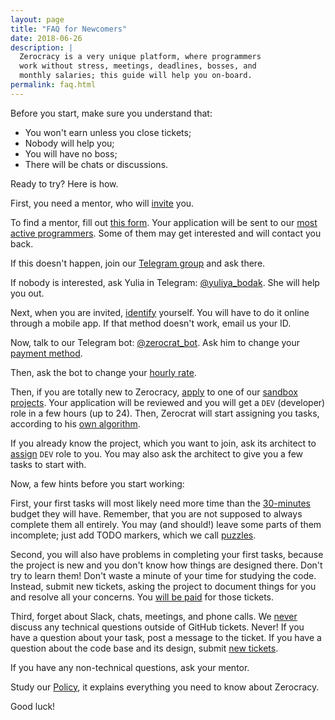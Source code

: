 ```yaml
---
layout: page
title: "FAQ for Newcomers"
date: 2018-06-26
description: |
  Zerocracy is a very unique platform, where programmers
  work without stress, meetings, deadlines, bosses, and
  monthly salaries; this guide will help you on-board.
permalink: faq.html
---
```


Before you start, make sure you understand that:

  * You won't earn unless you close tickets;
  * Nobody will help you;
  * You will have no boss;
  * There will be chats or discussions.

Ready to try? Here is how.

First, you need a mentor, who will [invite](/policy.html#1) you.

To find a mentor, fill out [this form](https://www.0crat.com/join).
Your application will be sent to our [most active programmers](https://www.0crat.com/team).
Some of them may get interested and will contact you back.

If this doesn't happen, join our [Telegram group](https://t.me/zerocracy) and ask there.

If nobody is interested, ask Yulia in Telegram: [@yuliya_bodak](https://t.me/yuliya_bodak).
She will help you out.

Next, when you are invited, [identify](https://www.0crat.com/identify) yourself.
You will have to do it online through a mobile app.
If that method doesn't work, email us your ID.

Now, talk to our Telegram bot: [@zerocrat_bot](https://t.me/zerocrat_bot).
Ask him to change your [payment method](/policy.html#20).

Then, ask the bot to change your [hourly rate](/policy.html#16).

Then, if you are totally new to Zerocracy, [apply](/policy.html#2) to one of our
[sandbox projects](https://www.0crat.com/board).
Your application will be reviewed and you will get
a `DEV` (developer) role in a few hours (up to 24). Then, Zerocrat
will start assigning you tasks, according to his [own algorithm](/policy.html#3).

If you already know the project, which you want to join, ask its architect
to [assign](/policy.html#13) `DEV` role to you. You may also ask the architect to give
you a few tasks to start with.

Now, a few hints before you start working:

First, your first tasks will most likely need more time than the
[30-minutes](/policy.html#4)
budget they will have. Remember, that you are not supposed to always
complete them all entirely. You may (and should!) leave some parts of them
incomplete; just add TODO markers, which we call
[puzzles](https://www.yegor256.com/2010/03/04/pdd.html).

Second, you will also have problems in completing your first tasks, because
the project is new and you don't know how things are designed there.
Don't try to learn them! Don't waste a minute of your time for studying
the code. Instead, submit new tickets, asking the project to document
things for you and resolve all your concerns. You
[will be paid](/policy.html#29) for those tickets.

Third, forget about Slack, chats, meetings, and phone calls. We
[never](https://www.yegor256.com/2014/10/07/stop-chatting-start-coding.html)
discuss any technical questions outside of GitHub tickets. Never! If you
have a question about your task, post a message to the ticket. If you have
a question about the code base and its design, submit
[new tickets](https://www.yegor256.com/2018/04/24/right-way-to-report-bugs.html).

If you have any non-technical questions, ask your mentor.

Study our [Policy](/policy.html), it explains everything you need to know about Zerocracy.

Good luck!
